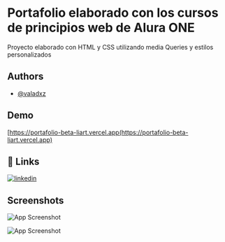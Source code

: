 
# Portafolio elaborado con los cursos de principios web de Alura ONE

Proyecto elaborado con HTML y CSS utilizando media Queries y estilos personalizados


## Authors

- [@valadxz](https://www.github.com/valadxz)


## Demo

[https://portafolio-beta-liart.vercel.app(https://portafolio-beta-liart.vercel.app)


## 🔗 Links
[![linkedin](https://img.shields.io/badge/linkedin-0A66C2?style=for-the-badge&logo=linkedin&logoColor=white)](https://www.linkedin.com/in/valadz/)


## Screenshots

![App Screenshot](https://imgur.com/9ceSjvC.png)

![App Screenshot](https://imgur.com/z3TD1fW.png)

